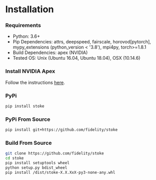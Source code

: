 # Installation

### Requirements

* Python: 3.6+
* Pip Dependencies: attrs, deepspeed, fairscale, horovod[pytorch], mypy_extensions (python_version < '3.8'), mpi4py,
  torch>=1.8.1
* Build Dependencies: apex (NVIDIA)
* Tested OS: Unix (Ubuntu 16.04, Ubuntu 18.04), OSX (10.14.6)

### Install NVIDIA Apex

Follow the instructions [here](https://github.com/NVIDIA/apex#quick-start).

### PyPi
```bash
pip install stoke
```

### PyPi From Source
```bash
pip install git+https://github.com/fidelity/stoke
```

### Build From Source
```bash
git clone https://github.com/fidelity/stoke
cd stoke
pip install setuptools wheel
python setup.py bdist_wheel
pip install /dist/stoke-X.X.XxX-py3-none-any.whl
```